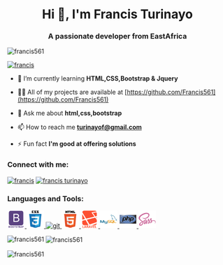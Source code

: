 <h1 align="center">Hi 👋, I'm Francis Turinayo</h1>
<h3 align="center">A passionate developer from EastAfrica</h3>

<p align="left"> <img src="https://komarev.com/ghpvc/?username=francis561&label=Profile%20views&color=0e75b6&style=flat" alt="francis561" /> </p>

<p align="left"> <a href="https://twitter.com/francis" target="blank"><img src="https://img.shields.io/twitter/follow/francis?logo=twitter&style=for-the-badge" alt="francis" /></a> </p>

- 🌱 I’m currently learning **HTML,CSS,Bootstrap & Jquery**

- 👨‍💻 All of my projects are available at [https://github.com/Francis561](https://github.com/Francis561)

- 💬 Ask me about **html,css,bootstrap**

- 📫 How to reach me **turinayof@gmail.com**

- ⚡ Fun fact **I'm good at offering solutions**

<h3 align="left">Connect with me:</h3>
<p align="left">
<a href="https://twitter.com/_dev_francis" target="blank"><img align="center" src="https://raw.githubusercontent.com/rahuldkjain/github-profile-readme-generator/master/src/images/icons/Social/twitter.svg" alt="francis" height="30" width="40" /></a>
<a href="https://www.linkedin.com/in/francis-turinayo-437995168/" target="blank"><img align="center" src="https://raw.githubusercontent.com/rahuldkjain/github-profile-readme-generator/master/src/images/icons/Social/linked-in-alt.svg" alt="francis turinayo" height="30" width="40" /></a>
</p>

<h3 align="left">Languages and Tools:</h3>
<p align="left"> <a href="https://getbootstrap.com" target="_blank"> <img src="https://raw.githubusercontent.com/devicons/devicon/master/icons/bootstrap/bootstrap-plain-wordmark.svg" alt="bootstrap" width="40" height="40"/> </a> <a href="https://www.w3schools.com/css/" target="_blank"> <img src="https://raw.githubusercontent.com/devicons/devicon/master/icons/css3/css3-original-wordmark.svg" alt="css3" width="40" height="40"/> </a> <a href="https://git-scm.com/" target="_blank"> <img src="https://www.vectorlogo.zone/logos/git-scm/git-scm-icon.svg" alt="git" width="40" height="40"/> </a> <a href="https://www.w3.org/html/" target="_blank"> <img src="https://raw.githubusercontent.com/devicons/devicon/master/icons/html5/html5-original-wordmark.svg" alt="html5" width="40" height="40"/> </a> <a href="https://laravel.com/" target="_blank"> <img src="https://raw.githubusercontent.com/devicons/devicon/master/icons/laravel/laravel-plain-wordmark.svg" alt="laravel" width="40" height="40"/> </a> <a href="https://www.mysql.com/" target="_blank"> <img src="https://raw.githubusercontent.com/devicons/devicon/master/icons/mysql/mysql-original-wordmark.svg" alt="mysql" width="40" height="40"/> </a> <a href="https://www.php.net" target="_blank"> <img src="https://raw.githubusercontent.com/devicons/devicon/master/icons/php/php-original.svg" alt="php" width="40" height="40"/> </a> <a href="https://sass-lang.com" target="_blank"> <img src="https://raw.githubusercontent.com/devicons/devicon/master/icons/sass/sass-original.svg" alt="sass" width="40" height="40"/> </a> </p>

<p><img align="left" src="https://github-readme-stats.vercel.app/api/top-langs?username=francis561&show_icons=true&locale=en&layout=compact" alt="francis561" /></p>

<p>&nbsp;<img align="center" src="https://github-readme-stats.vercel.app/api?username=francis561&show_icons=true&locale=en" alt="francis561" /></p>

<p><img align="center" src="https://github-readme-streak-stats.herokuapp.com/?user=francis561&" alt="francis561" /></p>
